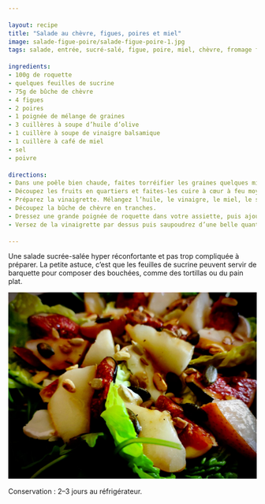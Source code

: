 ```yaml
---

layout: recipe
title: "Salade au chèvre, figues, poires et miel"
image: salade-figue-poire/salade-figue-poire-1.jpg
tags: salade, entrée, sucré-salé, figue, poire, miel, chèvre, fromage frais, roquette, vinaigrette, sucrine, graines

ingredients:
- 100g de roquette
- quelques feuilles de sucrine
- 75g de bûche de chèvre
- 4 figues
- 2 poires
- 1 poignée de mélange de graines
- 3 cuillères à soupe d’huile d’olive
- 1 cuillère à soupe de vinaigre balsamique
- 1 cuillère à café de miel
- sel
- poivre

directions:
- Dans une poêle bien chaude, faites torréifier les graines quelques minutes. Réservez.
- Découpez les fruits en quartiers et faites-les cuire à cœur à feu moyen doux.
- Préparez la vinaigrette. Mélangez l’huile, le vinaigre, le miel, le sel et le poivre.
- Découpez la bûche de chèvre en tranches.
- Dressez une grande poignée de roquette dans votre assiette, puis ajoutez quelques feuilles de sucrine. Déposez des tranches de fromage de chèvre puis ajoutez les figues et poires.
- Versez de la vinaigrette par dessus puis saupoudrez d’une belle quantité de graines torréifiées.

---
```


Une salade sucrée-salée hyper réconfortante et pas trop compliquée à préparer. La petite astuce, c’est que les feuilles de sucrine peuvent servir de barquette pour composer des bouchées, comme des tortillas ou du pain plat.

![Fondant et croquant s’entremêlent dans chaque bouchée, tout autant que le sucré et le salé. Des contrastes qui se dégustent dans une jolie entrée.](../images/salade-figue-poire/salade-figue-poire-2.jpg) 

Conservation&nbsp;: 2–3 jours au réfrigérateur.
